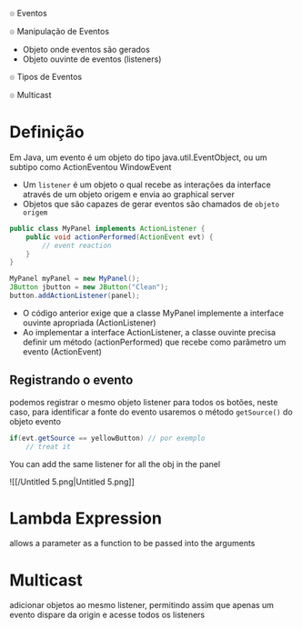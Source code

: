 ๏ Eventos

๏ Manipulação de Eventos

- Objeto onde eventos são gerados
- Objeto ouvinte de eventos (listeners)

๏ Tipos de Eventos

๏ Multicast

# Definição

Em Java, um evento é um objeto do tipo java.util.EventObject, ou um subtipo como ActionEventou WindowEvent

- Um `listener` é um objeto o qual recebe as interações da interface através de um objeto origem e envia ao graphical server
- Objetos que são capazes de gerar eventos são chamados de `objeto origem`

  

```Java
public class MyPanel implements ActionListener {
	public void actionPerformed(ActionEvent evt) {
		// event reaction
	}
}
```

  

```Java
MyPanel myPanel = new MyPanel();
JButton jbutton = new JButton("Clean");
button.addActionListener(panel);
```

- O código anterior exige que a classe MyPanel implemente a interface ouvinte apropriada (ActionListener)
- Ao implementar a interface ActionListener, a classe ouvinte precisa definir um método (actionPerformed) que recebe como parâmetro um evento (ActionEvent)

  

## Registrando o evento

podemos registrar o mesmo objeto listener para todos os botões, neste caso, para identificar a fonte do evento usaremos o método `getSource()` do objeto evento

  

```Java
if(evt.getSource == yellowButton) // por exemplo
	// treat it
```

You can add the same listener for all the obj in the panel

![[/Untitled 5.png|Untitled 5.png]]

# Lambda Expression

allows a parameter as a function to be passed into the arguments

# Multicast

adicionar objetos ao mesmo listener, permitindo assim que apenas um evento dispare da origin e acesse todos os listeners